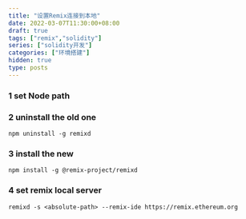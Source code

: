 ```yaml
---
title: "设置Remix连接到本地"
date: 2022-03-07T11:30:00+08:00
draft: true
tags: ["remix","solidity"]
series: ["solidity开发"]
categories: ["环境搭建"]
hidden: true
type: posts
---
```


### 1 set Node path
### 2 uninstall the old one
`npm uninstall -g remixd`
### 3 install the new
`npm install -g @remix-project/remixd`
### 4 set remix local server
`remixd -s <absolute-path> --remix-ide https://remix.ethereum.org`
